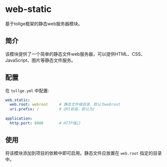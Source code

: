 # web-static

基于tollge框架的静态web服务器模块。

## 简介

该模块提供了一个简单的静态文件web服务器，可以提供HTML、CSS、JavaScript、图片等静态文件服务。

## 配置

在 `tollge.yml` 中配置:

```yaml
web.static:
  web.root: webroot     # 静态文件根目录，默认为webroot
  uri.prefix: /         # URI前缀，默认为/
  
application:
  http.port: 8080       # HTTP端口
```

## 使用

将该模块添加到项目的依赖中即可启用。静态文件应放置在 `web.root` 指定的目录中。